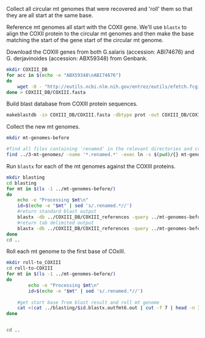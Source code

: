 
Collect all circular mt genomes that were recovered and 'roll' them so that they are all start at the same base. 

Reference mt genomes all start with the COXII gene. We'll use `blastx` to align the COXII protein to the circular mt genomes and then make the base matching the start of the gene start of the circular mt genome.

Download the COXIII genes from both G.salaris (accession: ABI74676) and G. derjavinoides (accession: ABX59348) from Genbank.

```bash
mkdir COXIII_DB
for acc in $(echo -e "ABX59348\nABI74676")
do 
	wget -O - "http://eutils.ncbi.nlm.nih.gov/entrez/eutils/efetch.fcgi?db=nucleotide&id=$acc&rettype=fasta"
done > COXIII_DB/COXIII.fasta
```

Build blast database from COXIII protein sequences.

```bash
makeblastdb -in COXIII_DB/COXIII.fasta -dbtype prot -out COXIII_DB/COXIII_references
```

Collect the new mt genomes.
```bash
mkdir mt-genomes-before

#find all files containing 'renamed' in the relevant directories and create symbolic links to these
find ../3-mt-genomes/ -name '*.renamed.*' -exec ln -s $(pwd)/{} mt-genomes-before/ \;

```

Run `blastx` for each of the mt genomes against the COXIII proteins.
```bash
mkdir blasting
cd blasting
for mt in $(ls -1 ../mt-genomes-before/)
do 
	echo -e "Processing $mt\n"
	id=$(echo -e "$mt" | sed 's/.renamed.*//')
	#return standard blast output
	blastx -db ../COXIII_DB/COXIII_references -query ../mt-genomes-before/$mt -evalue 1e-50 -out $id.blastx.out
	#return tab delimited output
	blastx -db ../COXIII_DB/COXIII_references -query ../mt-genomes-before/$mt -evalue 1e-50 -outfmt 6 -out $id.blastx.outfmt6.out
done
cd ..
``` 

Roll each mt genome to the first base of COxIII.
```bash
mkdir roll-to_COXIII
cd roll-to-COXIII
for mt in $(ls -1 ../mt-genomes-before/)
do
        echo -e "Processing $mt\n"
        id=$(echo -e "$mt" | sed 's/.renamed.*//')
	
	#get start base from blast result and roll mt genome
	cat <(cat ../blasting/$id.blastx.outfmt6.out | cut -f 7 | head -n 1) ../mt-genomes-before/$id.renamed.fasta | perl -ne 'chomp; if ($. == 1){$start=$_-1}else{$h=$_; $s=<>; chomp($s); $newseq=substr($s, $start).substr($s, 0, $start); print "$h\n$newseq\n"}' > $id.renamed.rolled.fasta
done


cd ..
```
